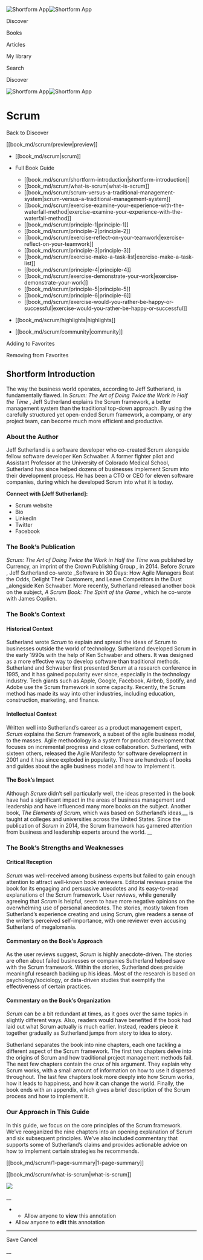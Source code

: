 ![Shortform App](/img/logo.36a2399e.svg)![Shortform App](/img/logo-dark.70c1b072.svg)

Discover

Books

Articles

My library

Search

Discover

![Shortform App](/img/logo.36a2399e.svg)![Shortform App](/img/logo-dark.70c1b072.svg)

# Scrum

Back to Discover

[[book_md/scrum/preview|preview]]

  * [[book_md/scrum|scrum]]
  * Full Book Guide

    * [[book_md/scrum/shortform-introduction|shortform-introduction]]
    * [[book_md/scrum/what-is-scrum|what-is-scrum]]
    * [[book_md/scrum/scrum-versus-a-traditional-management-system|scrum-versus-a-traditional-management-system]]
    * [[book_md/scrum/exercise-examine-your-experience-with-the-waterfall-method|exercise-examine-your-experience-with-the-waterfall-method]]
    * [[book_md/scrum/principle-1|principle-1]]
    * [[book_md/scrum/principle-2|principle-2]]
    * [[book_md/scrum/exercise-reflect-on-your-teamwork|exercise-reflect-on-your-teamwork]]
    * [[book_md/scrum/principle-3|principle-3]]
    * [[book_md/scrum/exercise-make-a-task-list|exercise-make-a-task-list]]
    * [[book_md/scrum/principle-4|principle-4]]
    * [[book_md/scrum/exercise-demonstrate-your-work|exercise-demonstrate-your-work]]
    * [[book_md/scrum/principle-5|principle-5]]
    * [[book_md/scrum/principle-6|principle-6]]
    * [[book_md/scrum/exercise-would-you-rather-be-happy-or-successful|exercise-would-you-rather-be-happy-or-successful]]
  * [[book_md/scrum/highlights|highlights]]
  * [[book_md/scrum/community|community]]



Adding to Favorites 

Removing from Favorites 

## Shortform Introduction

The way the business world operates, according to Jeff Sutherland, is fundamentally flawed. In _Scrum: The Art of Doing Twice the Work in Half the Time_ , Jeff Sutherland explains the Scrum framework, a better management system than the traditional top-down approach. By using the carefully structured yet open-ended Scrum framework, a company, or any project team, can become much more efficient and productive.

### About the Author

Jeff Sutherland is a software developer who co-created Scrum alongside fellow software developer Ken Schwaber. A former fighter pilot and Assistant Professor at the University of Colorado Medical School, Sutherland has since helped dozens of businesses implement Scrum into their development process. He has been a CTO or CEO for eleven software companies, during which he developed Scrum into what it is today.

**Connect with [Jeff Sutherland]:**

  * Scrum website
  * Bio
  * LinkedIn
  * Twitter
  * Facebook



### The Book’s Publication

_Scrum: The Art of Doing Twice the Work in Half the Time_ was published by Currency, an imprint of the Crown Publishing Group _,_ in 2014. Before _Scrum_ , Jeff Sutherland co-wrote _Software in 30 Days: How Agile Managers Beat the Odds, Delight Their Customers, and Leave Competitors in the Dust _alongside Ken Schwaber. More recently, Sutherland released another book on the subject, _A Scrum Book: The Spirit of the Game_ , which he co-wrote with James Coplien.

### The Book’s Context

#### Historical Context

Sutherland wrote _Scrum_ to explain and spread the ideas of Scrum to businesses outside the world of technology. Sutherland developed Scrum in the early 1990s with the help of Ken Schwaber and others. It was designed as a more effective way to develop software than traditional methods. Sutherland and Schwaber first presented Scrum at a research conference in 1995, and it has gained popularity ever since, especially in the technology industry. Tech giants such as Apple, Google, Facebook, Airbnb, Spotify, and Adobe use the Scrum framework in some capacity. Recently, the Scrum method has made its way into other industries, including education, construction, marketing, and finance.

#### Intellectual Context

Written well into Sutherland’s career as a product management expert, _Scrum_ explains the Scrum framework, a subset of the agile business model, to the masses. Agile methodology is a system for product development that focuses on incremental progress and close collaboration. Sutherland, with sixteen others, released the Agile Manifesto for software development in 2001 and it has since exploded in popularity. There are hundreds of books and guides about the agile business model and how to implement it.

#### The Book’s Impact

Although _Scrum_ didn’t sell particularly well, the ideas presented in the book have had a significant impact in the areas of business management and leadership and have influenced many more books on the subject. Another book, _The Elements of Scrum,_ which was based on Sutherland’s ideas,__ is taught at colleges and universities across the United States. Since the publication of _Scrum_ in 2014, the Scrum framework has garnered attention from business and leadership experts around the world. __

### The Book’s Strengths and Weaknesses

#### Critical Reception

_Scrum_ was well-received among business experts but failed to gain enough attention to attract well-known book reviewers. Editorial reviews praise the book for its engaging and persuasive anecdotes and its easy-to-read explanations of the Scrum framework. User reviews, while generally agreeing that _Scrum_ is helpful, seem to have more negative opinions on the overwhelming use of personal anecdotes. The stories, mostly taken from Sutherland’s experience creating and using Scrum, give readers a sense of the writer’s perceived self-importance, with one reviewer even accusing Sutherland of megalomania.

#### Commentary on the Book’s Approach

As the user reviews suggest, _Scrum_ is highly anecdote-driven. The stories are often about failed businesses or companies Sutherland helped save with the Scrum framework. Within the stories, Sutherland does provide meaningful research backing up his ideas. Most of the research is based on psychology/sociology, or data-driven studies that exemplify the effectiveness of certain practices.

#### Commentary on the Book’s Organization

_Scrum_ can be a bit redundant at times, as it goes over the same topics in slightly different ways. Also, readers would have benefited if the book had laid out what Scrum actually is much earlier. Instead, readers piece it together gradually as Sutherland jumps from story to idea to story.

Sutherland separates the book into nine chapters, each one tackling a different aspect of the Scrum framework. The first two chapters delve into the origins of Scrum and how traditional project management methods fail. The next few chapters contain the crux of his argument. They explain why Scrum works, with a small amount of information on how to use it dispersed throughout. The last few chapters look more deeply into how Scrum works, how it leads to happiness, and how it can change the world. Finally, the book ends with an appendix, which gives a brief description of the Scrum process and how to implement it.

### Our Approach in This Guide

In this guide, we focus on the core principles of the Scrum framework. We’ve reorganized the nine chapters into an opening explanation of Scrum and six subsequent principles. We’ve also included commentary that supports some of Sutherland’s claims and provides actionable advice on how to implement certain strategies he recommends.

[[book_md/scrum/1-page-summary|1-page-summary]]

[[book_md/scrum/what-is-scrum|what-is-scrum]]

![](https://bat.bing.com/action/0?ti=56018282&Ver=2&mid=ae8306f4-fc4c-40cb-a5c2-676dcd07c559&sid=f30c5e70639211ee87d33f0876d93783&vid=f30c9700639211eeb3a75d830392c94f&vids=0&msclkid=N&pi=0&lg=en-US&sw=800&sh=600&sc=24&nwd=1&tl=Shortform%20%7C%20Book&p=https%3A%2F%2Fwww.shortform.com%2Fapp%2Fbook%2Fscrum%2Fshortform-introduction&r=&lt=378&evt=pageLoad&sv=1&rn=146097)

__

  *   * Allow anyone to **view** this annotation
  * Allow anyone to **edit** this annotation



* * *

Save Cancel

__



